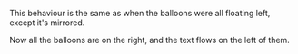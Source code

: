 This behaviour is the same as when the balloons were all floating left, except it's mirrored. 

Now all the balloons are on the right, and the text flows on the left of them.